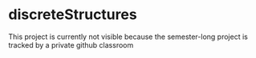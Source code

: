 # discreteStructures

This project is currently not visible because the semester-long project is tracked by a private github classroom

